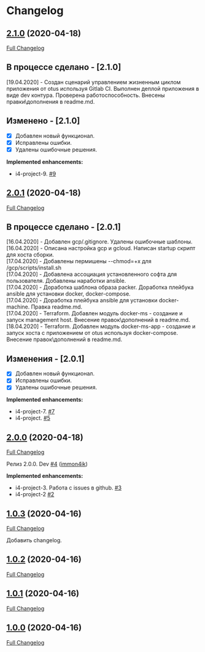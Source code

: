 # Changelog

## [2.1.0](https://github.com/immon4ik/immon4ik_project/tree/2.1.0) (2020-04-18)

[Full Changelog](https://github.com/immon4ik/immon4ik_project/compare/2.0.1...2.1.0)

## В процессе сделано - [2.1.0]

[19.04.2020] - Создан сценарий управлением жизненным циклом приложения от otus используя Gitlab CI. Выполнен деплой приложения в виде dev контура. Проверена работоспособность. Внесены правки\дополнения в readme.md.

## Изменено - [2.1.0]

- [x] Добавлен новый функционал.
- [x] Исправлены ошибки.
- [x] Удалены ошибочные решения.

**Implemented enhancements:**

- i4-project-9. [\#9](https://github.com/immon4ik/immon4ik_project/issues/9)

## [2.0.1](https://github.com/immon4ik/immon4ik_project/tree/2.0.1) (2020-04-18)

[Full Changelog](https://github.com/immon4ik/immon4ik_project/compare/2.0.0...2.0.1)

## В процессе сделано - [2.0.1]

[16.04.2020] - Добавлен gcp/.gitignore. Удалены ошибочные шаблоны.  
[16.04.2020] - Описана настройка gcp и gcloud. Написан startup скрипт для хоста сборки.  
[17.04.2020] - Добавлены пермишены --chmod=+x для /gcp/scripts/install.sh  
[17.04.2020] - Добавлена ассоциация установленного софта для пользователя. Добавлены наработки ansible.  
[17.04.2020] - Доработка шаблона образа packer. Доработка плейбука ansible для установки docker, docker-compose.  
[17.04.2020] - Доработка плейбука ansible для установки docker-machine. Правка readme.md.  
[17.04.2020] - Terraform. Добавлен модуль docker-ms - создание и запуск management host. Внесение правок\дополнений в readme.md.  
[18.04.2020] - Terraform. Добавлен модуль docker-ms-app - создание и запуск хоста с приложением от otus используя docker-compose. Внесение правок\дополнений в readme.md.

## Изменения - [2.0.1]

- [x] Добавлен новый функционал.
- [x] Исправлены ошибки.
- [x] Удалены ошибочные решения.

**Implemented enhancements:**

- i4-project-7. [\#7](https://github.com/immon4ik/immon4ik_project/issues/7)
- i4-project. [\#5](https://github.com/immon4ik/immon4ik_project/issues/5)

## [2.0.0](https://github.com/immon4ik/immon4ik_project/tree/2.0.0) (2020-04-18)

[Full Changelog](https://github.com/immon4ik/immon4ik_project/compare/1.0.3...2.0.0)

Релиз 2.0.0.
Dev [\#4](https://github.com/immon4ik/immon4ik_project/pull/4) ([immon4ik](https://github.com/immon4ik))

**Implemented enhancements:**

- i4-project-3. Работа с issues в github. [\#3](https://github.com/immon4ik/immon4ik_project/issues/3)
- i4-project-2 [\#2](https://github.com/immon4ik/immon4ik_project/issues/2)

## [1.0.3](https://github.com/immon4ik/immon4ik_project/tree/1.0.3) (2020-04-16)

[Full Changelog](https://github.com/immon4ik/immon4ik_project/compare/1.0.2...1.0.3)

Добавить changelog.

## [1.0.2](https://github.com/immon4ik/immon4ik_project/tree/1.0.2) (2020-04-16)

[Full Changelog](https://github.com/immon4ik/immon4ik_project/compare/1.0.1...1.0.2)

## [1.0.1](https://github.com/immon4ik/immon4ik_project/tree/1.0.1) (2020-04-16)

[Full Changelog](https://github.com/immon4ik/immon4ik_project/compare/1.0.0...1.0.1)

## [1.0.0](https://github.com/immon4ik/immon4ik_project/tree/1.0.0) (2020-04-16)

[Full Changelog](https://github.com/immon4ik/immon4ik_project/compare/e0fb8a9bab515b7c818e4d27b1ea1ea94c816aca...1.0.0)
